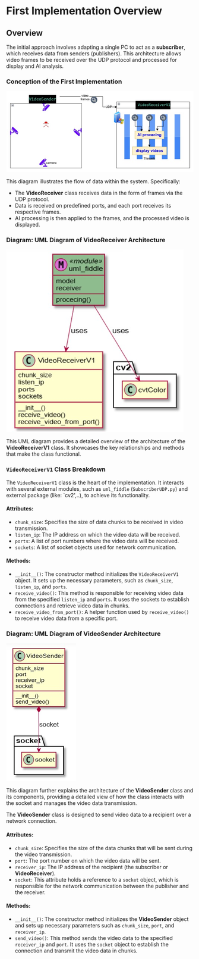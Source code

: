 # First Implementation Overview

## Overview

The initial approach involves adapting a single PC to act as a **subscriber**, which receives data from senders (publishers). This architecture allows video frames to be received over the UDP protocol and processed for display and AI analysis.

### Conception of the First Implementation

![Conception of the first implementation](../../images/1%20implementation.jpg)

This diagram illustrates the flow of data within the system. Specifically:

- The **VideoReceiver** class receives data in the form of frames via the UDP protocol.
- Data is received on predefined ports, and each port receives its respective frames.
- AI processing is then applied to the frames, and the processed video is displayed.

### Diagram: UML Diagram of VideoReceiver Architecture

![UML Diagram of VideoReceiver Architecture](../../images/video%20receiver%20v1.jpg)

This UML diagram provides a detailed overview of the architecture of the **VideoReceiverV1** class. It showcases the key relationships and methods that make the class functional.

### `VideoReceiverV1` Class Breakdown

The `VideoReceiverV1` class is the heart of the implementation. It interacts with several external modules, such as `uml_fiddle` (`SubscriberUDP.py`) and external package (like: `cv2',..), to achieve its functionality.

#### Attributes:
- `chunk_size`: Specifies the size of data chunks to be received in video transmission.
- `listen_ip`: The IP address on which the video data will be received.
- `ports`: A list of port numbers where the video data will be received.
- `sockets`: A list of socket objects used for network communication.

#### Methods:
- `__init__()`: The constructor method initializes the `VideoReceiverV1` object. It sets up the necessary parameters, such as `chunk_size`, `listen_ip`, and `ports`.
- `receive_video()`: This method is responsible for receiving video data from the specified `listen_ip` and `ports`. It uses the sockets to establish connections and retrieve video data in chunks.
- `receive_video_from_port()`: A helper function used by `receive_video()` to receive video data from a specific port.


### Diagram: UML Diagram of VideoSender Architecture

![UML Diagram of VideoSender Architecture](../../images/uml%20video%20sender.jpg)

This diagram further explains the architecture of the **VideoSender** class and its components, providing a detailed view of how the class interacts with the socket and manages the video data transmission.

The **VideoSender** class is designed to send video data to a recipient over a network connection.

#### Attributes:
- `chunk_size`: Specifies the size of the data chunks that will be sent during the video transmission.
- `port`: The port number on which the video data will be sent.
- `receiver_ip`: The IP address of the recipient (the subscriber or **VideoReceiver**).
- `socket`: This attribute holds a reference to a `socket` object, which is responsible for the network communication between the publisher and the receiver.

#### Methods:
- `__init__()`: The constructor method initializes the **VideoSender** object and sets up necessary parameters such as `chunk_size`, `port`, and `receiver_ip`.
- `send_video()`: This method sends the video data to the specified `receiver_ip` and `port`. It uses the `socket` object to establish the connection and transmit the video data in chunks.


